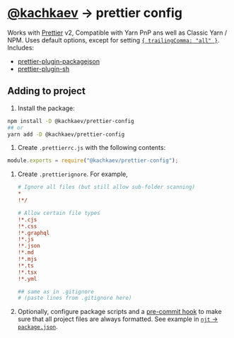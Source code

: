 # [@kachkaev](https://github.com/kachkaev) → prettier config

Works with [Prettier](https://www.npmjs.com/package/prettier) v2, Compatible with Yarn PnP ans well as Classic Yarn / NPM.
Uses default options, except for setting [`{ trailingComma: "all" }`](https://prettier.io/docs/en/options.html#trailing-commas).
Includes:

- [prettier-plugin-packagejson](https://www.npmjs.com/package/prettier-plugin-packagejson)
- [prettier-plugin-sh](https://www.npmjs.com/package/prettier-plugin-sh)

## Adding to project

1.  Install the package:

```sh
npm install -D @kachkaev/prettier-config
## or
yarn add -D @kachkaev/prettier-config
```

1.  Create `.prettierrc.js` with the following contents:

```js
module.exports = require("@kachkaev/prettier-config");
```

1.  Create `.prettierignore`.
    For example,

    ```ini
    # Ignore all files (but still allow sub-folder scanning)
    *
    !*/
    
    # Allow certain file types
    !*.cjs
    !*.css
    !*.graphql
    !*.js
    !*.json
    !*.md
    !*.mjs
    !*.ts
    !*.tsx
    !*.yml
    
    ## same as in .gitignore
    # (paste lines from .gitignore here)
    ```

1.  Optionally, configure package scripts and a [pre-commit hook](https://prettier.io/docs/en/precommit.html#__docusaurus) to make sure that all project files are always formatted.
    See example in [`njt` → `package.json`](https://github.com/kachkaev/njt/blob/master/package.json).
